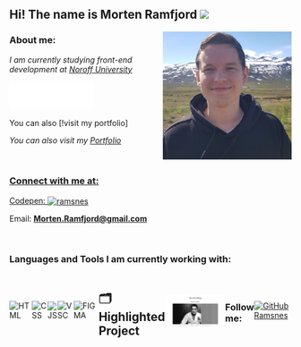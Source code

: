 <h2> Hi! The name is Morten Ramfjord <img src="#" width="50"></h2>
<img align='right' src="morten-farger-2.jpeg" width="230">

### About me:

<p><em>I am currently studying front-end development at <a href="http://www.noroff.com">Noroff University</a></em></p>
<img src="noroff-logo.png" width="150"></a>
<p> You can also [!visit my portfolio]

<p><em>You can also visit my <a href="https://shimmering-lollipop-8d3dfa.netlify.app/">Portfolio</p></em>

<br>

### Connect with me at:

<p align="left">Codepen:
<a href="https://codepen.io/ramsnes" target="blank"><img align="center" src="https://raw.githubusercontent.com/rahuldkjain/github-profile-readme-generator/master/src/images/icons/Social/codepen.svg" alt="ramsnes" height="30" width="40" /></a>
</p>

Email: **Morten.Ramfjord@gmail.com**

<br>

### Languages and Tools I am currently working with:

<div style="display: flex; align-items: center;">
    <img src="https://img.shields.io/badge/HTML5-E34F26?style=for-the-badge&logo=html5&logoColor=white" alt="HTML" />
    <img src="https://img.shields.io/badge/CSS3-1572B6?style=for-the-badge&logo=css3&logoColor=white" alt="CSS" />
    <img src="https://img.shields.io/badge/JavaScript-323330?style=for-the-badge&logo=javascript&logoColor=F7DF1E" alt="JS" />
    <br>
    <img src="https://img.shields.io/badge/VSCode-0078D4?style=for-the-badge&logo=visual%20studio%20code&logoColor=white" alt="VSC" />
    <img src="https://img.shields.io/badge/Figma-F24E1E?style=for-the-badge&logo=figma&logoColor=white" alt="FIGMA" />

## 🗂️ Highlighted Project

<a href="https://github.com/Ramsnes/projectExam1Private">
  <img align="center" src="projExamLarge.jpeg" width="200" alt="exam Image" />
</a>

<br>

<h3>Follow me:</h3>

[![GitHub Ramsnes](https://img.shields.io/github/followers/ramsnes?label=follow&style=social)](https://github.com/Ramsnes)
